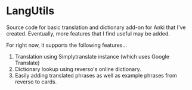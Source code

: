 # LangUtils
Source code for basic translation and dictionary add-on for Anki that I've created.
Eventually, more features that I find useful may be added. 

For right now, it supports the following features...
1. Translation using Simplytranslate instance (which uses Google Translate)
2. Dictionary lookup using reverso's online dictionary.
3. Easily adding translated phrases as well as example phrases from reverso to cards.
